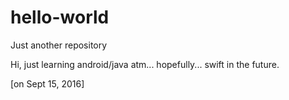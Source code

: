 # hello-world
Just another repository

Hi, just learning android/java atm... hopefully... swift in the future.

[on Sept 15, 2016]
